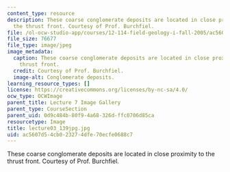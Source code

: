 ```yaml
---
content_type: resource
description: These coarse conglomerate deposits are located in close proximity to
  the thrust front. Courtesy of Prof. Burchfiel.
file: /ol-ocw-studio-app/courses/12-114-field-geology-i-fall-2005/ac5607d54cb023274dfe70ecfe0688c7_lecture03_139jpg.jpg
file_size: 76677
file_type: image/jpeg
image_metadata:
  caption: These coarse conglomerate deposits are located in close proximity to the
    thrust front.
  credit: Courtesy of Prof. Burchfiel.
  image-alt: Conglomerate deposits.
learning_resource_types: []
license: https://creativecommons.org/licenses/by-nc-sa/4.0/
ocw_type: OCWImage
parent_title: Lecture 7 Image Gallery
parent_type: CourseSection
parent_uid: 0d9c484b-80f9-4a68-326d-ffc0706d85ca
resourcetype: Image
title: lecture03_139jpg.jpg
uid: ac5607d5-4cb0-2327-4dfe-70ecfe0688c7
---
```

These coarse conglomerate deposits are located in close proximity to the thrust front. Courtesy of Prof. Burchfiel.